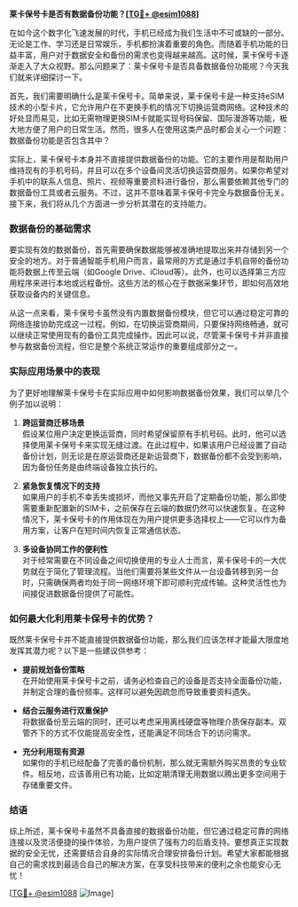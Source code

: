 **莱卡保号卡是否有数据备份功能？[[TG💪+ @esim1088](https://t.me/s/esim1088)]**

在如今这个数字化飞速发展的时代，手机已经成为我们生活中不可或缺的一部分。无论是工作、学习还是日常娱乐，手机都扮演着重要的角色。而随着手机功能的日益丰富，用户对于数据安全和备份的需求也变得越来越高。这时候，莱卡保号卡逐渐走入了大众视野。那么问题来了：莱卡保号卡是否具备数据备份功能呢？今天我们就来详细探讨一下。

首先，我们需要明确什么是莱卡保号卡。简单来说，莱卡保号卡是一种支持eSIM技术的小型卡片，它允许用户在不更换手机的情况下切换运营商网络。这种技术的好处显而易见，比如无需物理更换SIM卡就能实现号码保留、国际漫游等功能，极大地方便了用户的日常生活。然而，很多人在使用这类产品时都会关心一个问题：数据备份功能是否包含其中？

实际上，莱卡保号卡本身并不直接提供数据备份的功能。它的主要作用是帮助用户维持现有的手机号码，并且可以在多个设备间灵活切换运营商服务。如果你希望对手机中的联系人信息、照片、视频等重要资料进行备份，那么需要依赖其他专门的数据备份工具或者云服务。不过，这并不意味着莱卡保号卡完全与数据备份无关。接下来，我们将从几个方面进一步分析其潜在的支持能力。

### 数据备份的基础需求

要实现有效的数据备份，首先需要确保数据能够被准确地提取出来并存储到另一个安全的地方。对于普通智能手机用户而言，最常用的方式是通过手机自带的备份功能将数据上传至云端（如Google Drive、iCloud等）。此外，也可以选择第三方应用程序来进行本地或远程备份。这些方法的核心在于数据采集环节，即如何高效地获取设备内的关键信息。

从这一点来看，莱卡保号卡虽然没有内置数据备份模块，但它可以通过稳定可靠的网络连接协助完成这一过程。例如，在切换运营商期间，只要保持网络畅通，就可以继续正常使用现有的备份工具完成操作。因此可以说，尽管莱卡保号卡并非直接参与数据备份流程，但它是整个系统正常运作的重要组成部分之一。

### 实际应用场景中的表现

为了更好地理解莱卡保号卡在实际应用中如何影响数据备份效果，我们可以举几个例子加以说明：

1. **跨运营商迁移场景**  
   假设某位用户决定更换运营商，同时希望保留原有手机号码。此时，他可以选择使用莱卡保号卡来实现无缝过渡。在此过程中，如果该用户已经设置了自动备份计划，则无论是在原运营商还是新运营商下，数据备份都不会受到影响，因为备份任务是由终端设备独立执行的。

2. **紧急恢复情况下的支持**  
   如果用户的手机不幸丢失或损坏，而他又事先开启了定期备份功能，那么即使需要重新配置新的SIM卡，之前保存在云端的数据仍然可以快速恢复。在这种情况下，莱卡保号卡的作用体现在为用户提供更多选择权上——它可以作为备用方案，让客户在短时间内恢复正常通信状态。

3. **多设备协同工作的便利性**  
   对于经常需要在不同设备之间切换使用的专业人士而言，莱卡保号卡的一大优势就在于简化了管理流程。当他们需要将某些文件从一台设备转移到另一台时，只需确保两者均处于同一网络环境下即可顺利完成传输。这种灵活性也为间接促进数据备份提供了可能性。

### 如何最大化利用莱卡保号卡的优势？

既然莱卡保号卡并不能直接提供数据备份功能，那么我们应该怎样才能最大限度地发挥其潜力呢？以下是一些建议供参考：

- **提前规划备份策略**  
  在开始使用莱卡保号卡之前，请务必检查自己的设备是否支持全面备份功能，并制定合理的备份频率。这样可以避免因疏忽而导致重要资料遗失。

- **结合云服务进行双重保护**  
  将数据备份至云端的同时，还可以考虑采用离线硬盘等物理介质保存副本。双管齐下的方式不仅能提高安全性，还能满足不同场合下的访问需求。

- **充分利用现有资源**  
  如果你的手机已经配备了完善的备份机制，那么就无需额外购买昂贵的专业软件。相反地，应该善用已有功能，比如定期清理无用数据以腾出更多空间用于存储重要文件。

### 结语

综上所述，莱卡保号卡虽然不具备直接的数据备份功能，但它通过稳定可靠的网络连接以及灵活便捷的操作体验，为用户提供了强有力的后盾支持。要想真正实现数据的安全无忧，还需要结合自身的实际情况合理安排备份计划。希望大家都能根据自己的需求找到最适合自己的解决方案，在享受科技带来的便利之余也能安心无忧！

[[TG💪+ @esim1088](https://t.me/s/esim1088) ![Image](https://i.postimg.cc/4NQfJmqS/Snipaste-2025-05-13-00-14-12.png)]